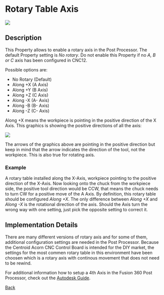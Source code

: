 # Rotary Table Axis

![](/images/pp016.PNG)

## Description
This Property allows to enable a rotary axis in the Post Processor. The default Property setting is *No rotary*. Do not enable this Property if no *A, B or C* axis has been configured in CNC12. 

Possible options are:

* No Rotary (Default)
* Along +X (A Axis)
* Along +Y (B Axis)
* Along +Z (C Axis)
* Along -X (A- Axis)
* Along -B (B- Axis)
* Along -Z (C- Axis)

Along +X means the workpiece is pointing in the positive direction of the X Axis. This graphics is showing the positive directions of all the axis:

![](/images/pp017.JPG)

The arrows of the graphics above are pointing in the positive direction but keep in mind that the arrow indicates the direction of the tool, not the workpiece. This is also true for rotating axis. 

### Example
A rotary table installed along the X-Axis, workpiece pointing to the positive direction of the X-Axis. Now looking onto the chuck from the workpiece side, the positive tool direction would be CCW, that means the chuck needs to turn CW for a positive move of the A Axis. By definition, this rotary table should be configured *Along +X*. The only difference between *Along +X* and *Along -X* is the rotational direction of the axis. Should the Axis turn the wrong way with one setting, just pick the opposite setting to correct it.


## Implementation Details
There are many different versions of rotary axis and for some of them, additional configuration settings are needed in the Post Processor. Because the Centroid Acorn CNC Control Board is intended for the DIY market, the settings for the most commen rotary table in this environment have been choosen which is a rotary axis with continous movement that does not need to be rewind.

For additional information how to setup a 4th Axis in the Fusion 360 Post Processor, check out the [Autodesk Guide](https://knowledge.autodesk.com/support/fusion-360/learn-explore/caas/sfdcarticles/sfdcarticles/How-to-make-a-3-axis-post-processor-from-the-HSM-post-processor-library-support-4-or-5-axis-motion.html).


[Back](index.md)
